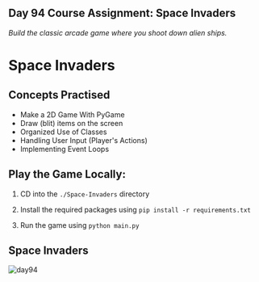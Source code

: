 ## Day 94 Course Assignment: Space Invaders

_Build the classic arcade game where you shoot down alien ships._

# Space Invaders

## Concepts Practised
- Make a 2D Game With PyGame
- Draw (blit) items on the screen
- Organized Use of Classes
- Handling User Input (Player's Actions)
- Implementing Event Loops

## Play the Game Locally:

1. CD into the `./Space-Invaders` directory

2. Install the required packages using `pip install -r requirements.txt`

3. Run the game using `python main.py`

## Space Invaders
![day94](https://user-images.githubusercontent.com/98851253/173201632-b6fcf00f-53f7-4b64-aa65-c44b53800e39.gif)
